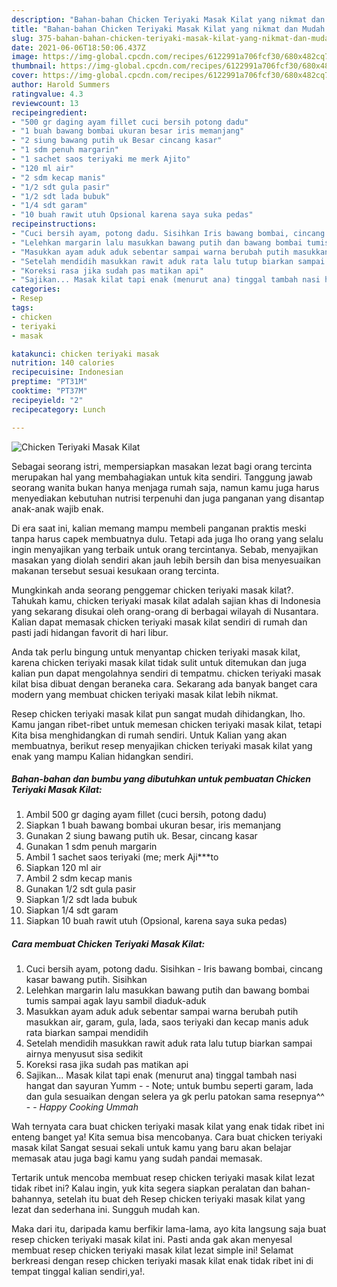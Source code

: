 ```yaml
---
description: "Bahan-bahan Chicken Teriyaki Masak Kilat yang nikmat dan Mudah Dibuat"
title: "Bahan-bahan Chicken Teriyaki Masak Kilat yang nikmat dan Mudah Dibuat"
slug: 375-bahan-bahan-chicken-teriyaki-masak-kilat-yang-nikmat-dan-mudah-dibuat
date: 2021-06-06T18:50:06.437Z
image: https://img-global.cpcdn.com/recipes/6122991a706fcf30/680x482cq70/chicken-teriyaki-masak-kilat-foto-resep-utama.jpg
thumbnail: https://img-global.cpcdn.com/recipes/6122991a706fcf30/680x482cq70/chicken-teriyaki-masak-kilat-foto-resep-utama.jpg
cover: https://img-global.cpcdn.com/recipes/6122991a706fcf30/680x482cq70/chicken-teriyaki-masak-kilat-foto-resep-utama.jpg
author: Harold Summers
ratingvalue: 4.3
reviewcount: 13
recipeingredient:
- "500 gr daging ayam fillet cuci bersih potong dadu"
- "1 buah bawang bombai ukuran besar iris memanjang"
- "2 siung bawang putih uk Besar cincang kasar"
- "1 sdm penuh margarin"
- "1 sachet saos teriyaki me merk Ajito"
- "120 ml air"
- "2 sdm kecap manis"
- "1/2 sdt gula pasir"
- "1/2 sdt lada bubuk"
- "1/4 sdt garam"
- "10 buah rawit utuh Opsional karena saya suka pedas"
recipeinstructions:
- "Cuci bersih ayam, potong dadu. Sisihkan Iris bawang bombai, cincang kasar bawang putih. Sisihkan"
- "Lelehkan margarin lalu masukkan bawang putih dan bawang bombai tumis sampai agak layu sambil diaduk-aduk"
- "Masukkan ayam aduk aduk sebentar sampai warna berubah putih masukkan air, garam, gula, lada, saos teriyaki dan kecap manis aduk rata biarkan sampai mendidih"
- "Setelah mendidih masukkan rawit aduk rata lalu tutup biarkan sampai airnya menyusut sisa sedikit"
- "Koreksi rasa jika sudah pas matikan api"
- "Sajikan... Masak kilat tapi enak (menurut ana) tinggal tambah nasi hangat dan sayuran Yumm  Note; untuk bumbu seperti garam, lada dan gula sesuaikan dengan selera ya gk perlu patokan sama resepnya^^  *_Happy Cooking Ummah_*"
categories:
- Resep
tags:
- chicken
- teriyaki
- masak

katakunci: chicken teriyaki masak 
nutrition: 140 calories
recipecuisine: Indonesian
preptime: "PT31M"
cooktime: "PT37M"
recipeyield: "2"
recipecategory: Lunch

---
```



![Chicken Teriyaki Masak Kilat](https://img-global.cpcdn.com/recipes/6122991a706fcf30/680x482cq70/chicken-teriyaki-masak-kilat-foto-resep-utama.jpg)

Sebagai seorang istri, mempersiapkan masakan lezat bagi orang tercinta merupakan hal yang membahagiakan untuk kita sendiri. Tanggung jawab seorang  wanita bukan hanya menjaga rumah saja, namun kamu juga harus menyediakan kebutuhan nutrisi terpenuhi dan juga panganan yang disantap anak-anak wajib enak.

Di era  saat ini, kalian memang mampu membeli panganan praktis meski tanpa harus capek membuatnya dulu. Tetapi ada juga lho orang yang selalu ingin menyajikan yang terbaik untuk orang tercintanya. Sebab, menyajikan masakan yang diolah sendiri akan jauh lebih bersih dan bisa menyesuaikan makanan tersebut sesuai kesukaan orang tercinta. 



Mungkinkah anda seorang penggemar chicken teriyaki masak kilat?. Tahukah kamu, chicken teriyaki masak kilat adalah sajian khas di Indonesia yang sekarang disukai oleh orang-orang di berbagai wilayah di Nusantara. Kalian dapat memasak chicken teriyaki masak kilat sendiri di rumah dan pasti jadi hidangan favorit di hari libur.

Anda tak perlu bingung untuk menyantap chicken teriyaki masak kilat, karena chicken teriyaki masak kilat tidak sulit untuk ditemukan dan juga kalian pun dapat mengolahnya sendiri di tempatmu. chicken teriyaki masak kilat bisa dibuat dengan beraneka cara. Sekarang ada banyak banget cara modern yang membuat chicken teriyaki masak kilat lebih nikmat.

Resep chicken teriyaki masak kilat pun sangat mudah dihidangkan, lho. Kamu jangan ribet-ribet untuk memesan chicken teriyaki masak kilat, tetapi Kita bisa menghidangkan di rumah sendiri. Untuk Kalian yang akan membuatnya, berikut resep menyajikan chicken teriyaki masak kilat yang enak yang mampu Kalian hidangkan sendiri.

<!--inarticleads1-->

##### Bahan-bahan dan bumbu yang dibutuhkan untuk pembuatan Chicken Teriyaki Masak Kilat:

1. Ambil 500 gr daging ayam fillet (cuci bersih, potong dadu)
1. Siapkan 1 buah bawang bombai ukuran besar, iris memanjang
1. Gunakan 2 siung bawang putih uk. Besar, cincang kasar
1. Gunakan 1 sdm penuh margarin
1. Ambil 1 sachet saos teriyaki (me; merk Aji***to
1. Siapkan 120 ml air
1. Ambil 2 sdm kecap manis
1. Gunakan 1/2 sdt gula pasir
1. Siapkan 1/2 sdt lada bubuk
1. Siapkan 1/4 sdt garam
1. Siapkan 10 buah rawit utuh (Opsional, karena saya suka pedas)




<!--inarticleads2-->

##### Cara membuat Chicken Teriyaki Masak Kilat:

1. Cuci bersih ayam, potong dadu. Sisihkan - Iris bawang bombai, cincang kasar bawang putih. Sisihkan
1. Lelehkan margarin lalu masukkan bawang putih dan bawang bombai tumis sampai agak layu sambil diaduk-aduk
1. Masukkan ayam aduk aduk sebentar sampai warna berubah putih masukkan air, garam, gula, lada, saos teriyaki dan kecap manis aduk rata biarkan sampai mendidih
1. Setelah mendidih masukkan rawit aduk rata lalu tutup biarkan sampai airnya menyusut sisa sedikit
1. Koreksi rasa jika sudah pas matikan api
1. Sajikan... Masak kilat tapi enak (menurut ana) tinggal tambah nasi hangat dan sayuran Yumm -  - Note; untuk bumbu seperti garam, lada dan gula sesuaikan dengan selera ya gk perlu patokan sama resepnya^^ -  - *_Happy Cooking Ummah_*




Wah ternyata cara buat chicken teriyaki masak kilat yang enak tidak ribet ini enteng banget ya! Kita semua bisa mencobanya. Cara buat chicken teriyaki masak kilat Sangat sesuai sekali untuk kamu yang baru akan belajar memasak atau juga bagi kamu yang sudah pandai memasak.

Tertarik untuk mencoba membuat resep chicken teriyaki masak kilat lezat tidak ribet ini? Kalau ingin, yuk kita segera siapkan peralatan dan bahan-bahannya, setelah itu buat deh Resep chicken teriyaki masak kilat yang lezat dan sederhana ini. Sungguh mudah kan. 

Maka dari itu, daripada kamu berfikir lama-lama, ayo kita langsung saja buat resep chicken teriyaki masak kilat ini. Pasti anda gak akan menyesal membuat resep chicken teriyaki masak kilat lezat simple ini! Selamat berkreasi dengan resep chicken teriyaki masak kilat enak tidak ribet ini di tempat tinggal kalian sendiri,ya!.

